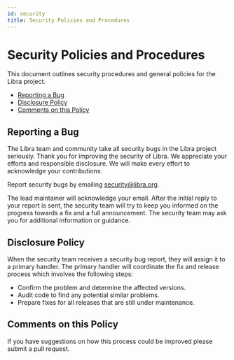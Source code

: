 ```yaml
---
id: security
title: Security Policies and Procedures
---
```


# Security Policies and Procedures

This document outlines security procedures and general policies for the Libra project.

  * [Reporting a Bug](#reporting-a-bug)
  * [Disclosure Policy](#disclosure-policy)
  * [Comments on this Policy](#comments-on-this-policy)

## Reporting a Bug

The Libra team and community take all security bugs in the Libra project seriously.
Thank you for improving the security of Libra. We appreciate your efforts and
responsible disclosure. We will make every effort to acknowledge your
contributions.

Report security bugs by emailing [security@libra.org](mailto:security@libra.org).

The lead maintainer will acknowledge your email. After the initial reply to your report is sent, the security team will try to keep you informed on the progress towards a fix and a full announcement. The security team may ask you for additional information or guidance.

## Disclosure Policy

When the security team receives a security bug report, they will assign it to a
primary handler. The primary handler will coordinate the fix and release process which
involves the following steps:

  * Confirm the problem and determine the affected versions.
  * Audit code to find any potential similar problems.
  * Prepare fixes for all releases that are still under maintenance. 

## Comments on this Policy

If you have suggestions on how this process could be improved please submit a
pull request.

